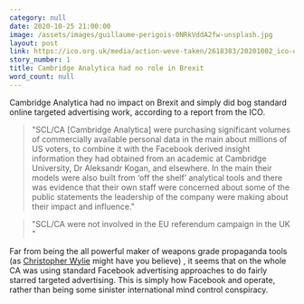 ```yaml
---
category: null
date: 2020-10-25 21:00:00
image: /assets/images/guillaume-perigois-0NRkVddA2fw-unsplash.jpg
layout: post
link: https://ico.org.uk/media/action-weve-taken/2618383/20201002_ico-o-ed-l-rtl-0181_to-julian-knight-mp.pdf
story_number: 1
title: Cambridge Analytica had no role in Brexit
word_count: null
---
```


Cambridge Analytica had no impact on Brexit and simply did bog standard online targeted advertising work, according to a report from the ICO.

> "SCL/CA [Cambridge Analytica] were purchasing significant volumes of commercially available personal data  in the main about millions of US voters, to combine it with the Facebook derived insight information they had obtained from an academic at Cambridge University, Dr Aleksandr Kogan, and elsewhere. In the main their models were also built from ‘off the shelf’ analytical tools and there was evidence that their own staff were concerned about some of the public statements the leadership of the company were making about their impact and influence."

>  "SCL/CA were not involved in the EU referendum campaign in the UK "

Far from being the all powerful maker of weapons grade propaganda tools (as [Christopher Wylie](https://twitter.com/chrisinsilico) might have you believe) , it seems that on the whole CA was using standard Facebook advertising approaches to do fairly starred targeted advertising. This is simply how Facebook and operate, rather than being some sinister international mind control conspiracy.

